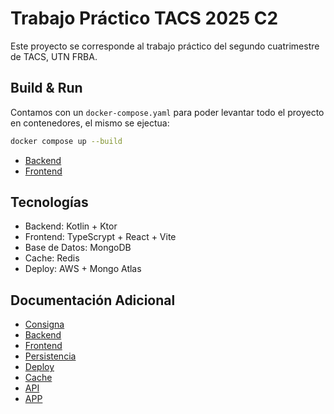 # Trabajo Práctico TACS 2025 C2

Este proyecto se corresponde al trabajo práctico del segundo cuatrimestre de TACS, UTN FRBA.

## Build & Run

Contamos con un `docker-compose.yaml` para poder levantar todo el proyecto en contenedores, el mismo se ejectua:

```bash
docker compose up --build
```

- [Backend](/backend/README.md)
- [Frontend](/frontend/README.md)

## Tecnologías

- Backend: Kotlin + Ktor
- Frontend: TypeScrypt + React + Vite
- Base de Datos: MongoDB
- Cache: Redis
- Deploy: AWS + Mongo Atlas

## Documentación Adicional

- [Consigna](https://docs.google.com/document/d/e/2PACX-1vRKgz7eEA1fIByKMtXKxA6-Vs1rSst8cwUeTkMnZyYrDPkzkUECyK7WXqXWFSh5jwnxJMdanffdyWzB/pub)
- [Backend](/backend/README.md)
- [Frontend](/frontend/README.md)
- [Persistencia](persistencia.md)
- [Deploy](deploy.md)
- [Cache](cache.md)
- [API](api-docs.md)
- [APP](app-docs.md)

